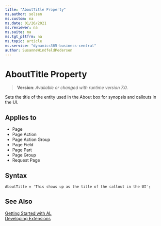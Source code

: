 ```yaml
---
title: "AboutTitle Property"
ms.author: solsen
ms.custom: na
ms.date: 01/26/2021
ms.reviewer: na
ms.suite: na
ms.tgt_pltfrm: na
ms.topic: article
ms.service: "dynamics365-business-central"
author: SusanneWindfeldPedersen
---
```

[//]: # (START>DO_NOT_EDIT)
[//]: # (IMPORTANT:Do not edit any of the content between here and the END>DO_NOT_EDIT.)
[//]: # (Any modifications should be made in the .xml files in the ModernDev repo.)
# AboutTitle Property
> **Version**: _Available or changed with runtime version 7.0._

Sets the title of the entity used in the About box for synopsis and callouts in the UI.

## Applies to
-   Page
-   Page Action
-   Page Action Group
-   Page Field
-   Page Part
-   Page Group
-   Request Page

[//]: # (IMPORTANT: END>DO_NOT_EDIT)

## Syntax

```al
AboutTitle = 'This shows up as the title of the callout in the UI';
```

## See Also  
[Getting Started with AL](../devenv-get-started.md)  
[Developing Extensions](../devenv-dev-overview.md)  